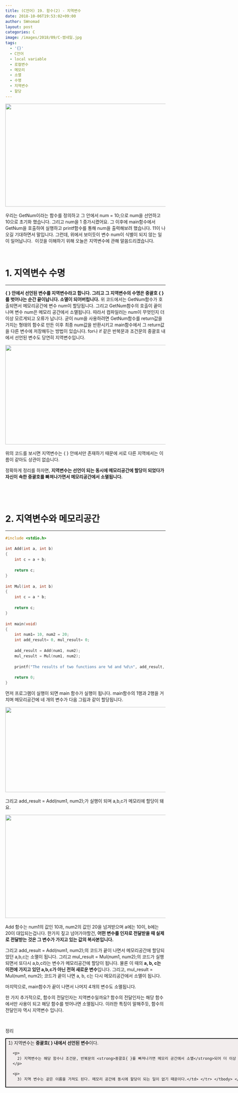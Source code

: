 ```yaml
---
title: (C언어) 19. 함수(2) - 지역변수
date: 2018-10-06T19:53:02+09:00
author: SWnomad
layout: post
categories: C
image: /images/2018/09/C-썸네일.jpg
tags:
  - '{}'
  - C언어
  - local variable
  - 로컬변수
  - 메모리
  - 소멸
  - 수명
  - 지역변수
  - 할당
---
```

<img class="aligncenter size-full wp-image-958" src="/images/2018/09/1-7.jpg" alt="" width="657" height="324" srcset="/images/2018/09/1-7.jpg 657w, /images/2018/09/1-7-300x148.jpg 300w" sizes="(max-width: 657px) 100vw, 657px" />

우리는 GetNum이라는 함수를 정의하고 그 안에서 num = 10;으로 num을 선언하고 10으로 초기화 했습니다. 그리고 num을 1 증가시켰어요. 그 이후에 main함수에서 GetNum을 호출하여 실행하고 printf함수를 통해 num을 출력해보려 했습니다. 11이 나오길 기대하면서 말입니다. 그런데, 위에서 보이듯이 변수 num이 식별이 되지 않는 일이 일어납니다.  이것을 이해하기 위해 오늘은 지역변수에 관해 말씀드리겠습니다.

&nbsp;

# 1. 지역변수 수명

* * *

**{ } 안에서 선언된 변수를 지역변수라고 합니다. 그리고 그 지역변수의 수명은 중괄호 { }를 벗어나는 순간 끝이납니다. 소멸이 되어버립니다.** 위 코드에서는 GetNum함수가 호출되면서 메모리공간에 변수 num이 할당됩니다. 그리고 GetNum함수의 호출이 끝이 나며 변수 num은 메모리 공간에서 소멸됩니다. 따라서 컴파일러는 num이 무엇인지 더 이상 모르게되고 오류가 납니다. 굳이 num을 사용하려면 GetNum함수를 return값을 가지는 형태의 함수로 만든 이후 최종 num값을 반환시키고 main함수에서 그 return값을 다른 변수에 저장해두는 방법이 있습니다. for나 if 같은 반복문과 조건문의 중괄호 내에서 선언된 변수도 당연히 지역변수입니다.

<img class="aligncenter size-full wp-image-962" src="/images/2018/09/2-1.jpg" alt="" width="535" height="313" srcset="/images/2018/09/2-1.jpg 535w, /images/2018/09/2-1-300x176.jpg 300w" sizes="(max-width: 535px) 100vw, 535px" /> 

위의 코드를 보시면 지역변수는 { } 안에서만 존재하기 때문에 서로 다른 지역에서는 이름이 같아도 상관이 없습니다.

정확하게 정리를 하자면, **지역변수는 선언이 되는 동시에 메모리공간에 할당이 되었다가 자신이 속한 중괄호를 빠져나가면서 메모리공간에서 소멸됩니다.**

&nbsp;

&nbsp;

# 2. 지역변수와 메모리공간

* * *

~~~ c
#include <stdio.h>

int Add(int a, int b)
{
    int c = a + b;
    
    return c;
}

int Mul(int a, int b)
{
    int c = a * b;
    
    return c;
}

int main(void)
{
    int num1= 10, num2 = 20; 
    int add_result= 0, mul_result= 0;
    
    add_result = Add(num1, num2);
    mul_result = Mul(num1, num2);
    
    printf("The results of two functions are %d and %d\n", add_result, mul_result);
    
    return 0;
}
~~~

먼저 프로그램이 실행이 되면 main 함수가 실행이 됩니다. main함수의 1행과 2행을 거치며 메모리공간에 네 개의 변수가 다음 그림과 같이 할당됩니다.

<img class="aligncenter wp-image-963" src="/images/2018/09/3-1.jpg" alt="" width="589" height="268" srcset="/images/2018/09/3-1.jpg 900w, /images/2018/09/3-1-300x136.jpg 300w, /images/2018/09/3-1-768x349.jpg 768w" sizes="(max-width: 589px) 100vw, 589px" /> 

그리고 add_result = Add(num1, num2);가 실행이 되며 a,b,c가 메모리에 할당이 돼요.

<img class="aligncenter wp-image-964" src="/images/2018/09/4-1.jpg" alt="" width="580" height="325" srcset="/images/2018/09/4-1.jpg 900w, /images/2018/09/4-1-300x168.jpg 300w, /images/2018/09/4-1-768x430.jpg 768w, /images/2018/09/4-1-678x381.jpg 678w" sizes="(max-width: 580px) 100vw, 580px" /> 

Add 함수는 num1의 값인 10과, num2의 값인 20을 넘겨받으며 a에는 10이, b에는 20이 대입되는겁니다. 한가지 짚고 넘어가야할건, **어떤 변수를 인자로 전달받을 때 실제로 전달받는 것은 그 변수가 가지고 있는 값의 복사본입니다.**

그리고 add\_result = Add(num1, num2);의 코드가 끝이 나면서 메모리공간에 할당되었던 a,b,c는 소멸이 됩니다. 그리고 mul\_result = Mul(num1, num2);의 코드가 실행되면서 또다시 a,b,c라는 변수가 메모리공간에 할당이 됩니다. 물론 이 때의 **a, b, c는 이전에 가지고 있던 a,b,c가 아닌 전혀 새로운 변수**입니다. 그리고, mul_result = Mul(num1, num2); 코드가 끝이 나면 a, b, c는 다시 메모리공간에서 소멸이 됩니다.

마지막으로, main함수가 끝이 나면서 나머지 4개의 변수도 소멸됩니다.

한 가지 추가적으로, 함수의 전달인자는 지역변수일까요? 함수의 전달인자는 해당 함수에서만 사용이 되고 해당 함수를 벗어나면 소멸됩니다. 이러한 특징이 말해주듯, 함수의 전달인자 역시 지역변수 입니다.

&nbsp;

정리

<table class="txc-table" style="border-style: solid; width: 864px; border-color: #000000; background-color: #f2eded;" border="1" width="864" cellspacing="0" cellpadding="0">
  <tr>
    <td>
      1) 지역변수는 <strong>중괄호{ } 내에서 선언된 변수</strong>이다.</p> 
      
      <p>
        2) 지역변수는 해당 함수나 조건문, 반복문의 <strong>중괄호{ }를 빠져나가면 메모리 공간에서 소멸</strong>되어 더 이상 유효하지 않다.
      </p>
      
      <p>
        3) 지역 변수는 같은 이름을 가져도 된다. 메모리 공간에 동시에 할당이 되는 일이 없기 때문이다.</td> </tr> </tbody> </table>